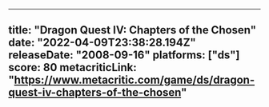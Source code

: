 
---
title: "Dragon Quest IV: Chapters of the Chosen"
date: "2022-04-09T23:38:28.194Z"
releaseDate: "2008-09-16"
platforms: ["ds"]
score: 80
metacriticLink: "https://www.metacritic.com/game/ds/dragon-quest-iv-chapters-of-the-chosen"
---
